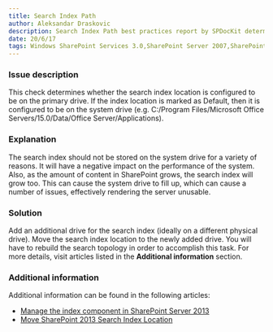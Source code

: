 ```yaml
---
title: Search Index Path
author: Aleksandar Draskovic
description: Search Index Path best practices report by SPDocKit determines whether the search index location is configured to be on the primary drive.
date: 20/6/17
tags: Windows SharePoint Services 3.0,SharePoint Server 2007,SharePoint Foundation 2010,SharePoint Server 2010,SharePoint Foundation 2013,SharePoint Server 2013,SharePoint Server 2016
---
```

### Issue description

This check determines whether the search index location is configured to be on the primary drive. If the index location is marked as Default, then it is configured to be on the system drive (e.g. C:/Program Files/Microsoft Office Servers/15.0/Data/Office Server/Applications).

### Explanation

The search index should not be stored on the system drive for a variety of reasons. It will have a negative impact on the performance of the system. Also, as the amount of content in SharePoint grows, the search index will grow too. This can cause the system drive to fill up, which can cause a number of issues, effectively rendering the server unusable.

### Solution

Add an additional drive for the search index (ideally on a different physical drive). Move the search index location to the newly added drive. You will have to rebuild the search topology in order to accomplish this task. For more details, visit articles listed in the __Additional information__ section.

### Additional information

Additional information can be found in the following articles:

* [Manage the index component in SharePoint Server 2013](https://technet.microsoft.com/en-us/library/jj862355.aspx)
* [Move SharePoint 2013 Search Index Location](https://gallery.technet.microsoft.com/office/Move-SharePoint-2013-242869e2)
